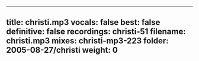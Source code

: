 
---
title: christi.mp3
vocals: false
best: false
definitive: false
recordings: christi-51
filename: christi.mp3
mixes: christi-mp3-223
folder: 2005-08-27/christi
weight: 0
---
